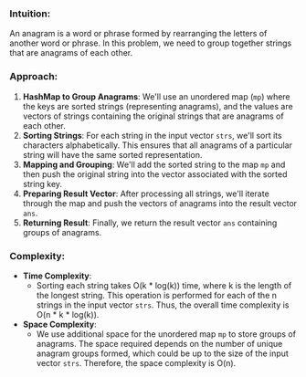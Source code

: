 ### Intuition:
An anagram is a word or phrase formed by rearranging the letters of another word or phrase. In this problem, we need to group together strings that are anagrams of each other.

### Approach:
1. **HashMap to Group Anagrams**: We'll use an unordered map (`mp`) where the keys are sorted strings (representing anagrams), and the values are vectors of strings containing the original strings that are anagrams of each other.
2. **Sorting Strings**: For each string in the input vector `strs`, we'll sort its characters alphabetically. This ensures that all anagrams of a particular string will have the same sorted representation.
3. **Mapping and Grouping**: We'll add the sorted string to the map `mp` and then push the original string into the vector associated with the sorted string key.
4. **Preparing Result Vector**: After processing all strings, we'll iterate through the map and push the vectors of anagrams into the result vector `ans`.
5. **Returning Result**: Finally, we return the result vector `ans` containing groups of anagrams.

### Complexity:
- **Time Complexity**: 
  - Sorting each string takes O(k * log(k)) time, where k is the length of the longest string. This operation is performed for each of the n strings in the input vector `strs`. Thus, the overall time complexity is O(n * k * log(k)).
- **Space Complexity**:
  - We use additional space for the unordered map `mp` to store groups of anagrams. The space required depends on the number of unique anagram groups formed, which could be up to the size of the input vector `strs`. Therefore, the space complexity is O(n).